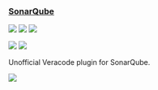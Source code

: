 ### [SonarQube](https://gitlab.com/buzzcode/SonarQube-Veracode)

![](https://img.shields.io/github/stars/buzzcode/SonarQube-Veracode.svg?style=social)
![](https://img.shields.io/github/forks/buzzcode/SonarQube-Veracode.svg?style=social)
![](https://img.shields.io/github/watchers/buzzcode/SonarQube-Veracode.svg?style=social)

![](https://img.shields.io/github/languages/top/buzzcode/SonarQube-Veracode)
![](https://img.shields.io/github/contributors/buzzcode/SonarQube-Veracode)

Unofficial Veracode plugin for SonarQube.

[![](https://img.shields.io/github/followers/buzzcode?label=buzzcode&style=social)](https://github.com/buzzcode)
